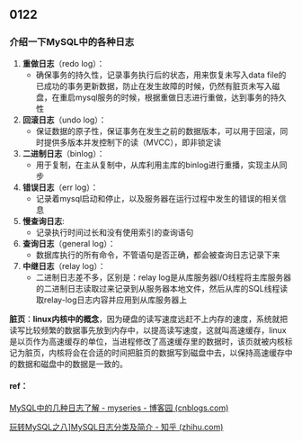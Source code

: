 ## 0122

### 介绍一下MySQL中的各种日志

1. **重做日志**（redo log）：
   - 确保事务的持久性，记录事务执行后的状态，用来恢复未写入data file的已成功的事务更新数据，防止在发生故障的时候，仍然有脏页未写入磁盘，在重启mysql服务的时候，根据重做日志进行重做，达到事务的持久性
2. **回滚日志**（undo log）：
   - 保证数据的原子性，保证事务在发生之前的数据版本，可以用于回滚，同时提供多版本并发控制下的读（MVCC），即非锁定读
3. **二进制日志**（binlog）：
   - 用于复制，在主从复制中，从库利用主库的binlog进行重播，实现主从同步
4. **错误日志**（err log）：
   - 记录着mysql启动和停止，以及服务器在运行过程中发生的错误的相关信息
5. **慢查询日志**:
   - 记录执行时间过长和没有使用索引的查询语句
6. **查询日志**（general log）：
   - 数据库执行的所有命令，不管语句是否正确，都会被查询日志记录下来
7. **中继日志**（relay log）：
   - 二进制日志差不多，区别是：relay log是从库服务器I/O线程将主库服务器的二进制日志读取过来记录到从服务器本地文件，然后从库的SQL线程读取relay-log日志内容并应用到从库服务器上

**脏页**：**linux内核中的概念**，因为硬盘的读写速度远赶不上内存的速度，系统就把读写比较频繁的数据事先放到内存中，以提高读写速度，这就叫高速缓存，linux是以页作为高速缓存的单位，当进程修改了高速缓存里的数据时，该页就被内核标记为脏页，内核将会在合适的时间把脏页的数据写到磁盘中去，以保持高速缓存中的数据和磁盘中的数据是一致的。

#### ref：

[MySQL中的几种日志了解 - myseries - 博客园 (cnblogs.com)](https://www.cnblogs.com/myseries/p/10728533.html)

[玩转MySQL之八\]MySQL日志分类及简介 - 知乎 (zhihu.com)](https://zhuanlan.zhihu.com/p/58011817)